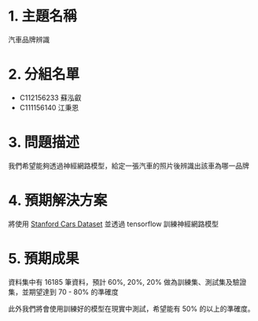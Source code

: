 # 1. 主題名稱

汽車品牌辨識

# 2. 分組名單

* C112156233 蘇泓叡
* C111156140 江秉恩

# 3. 問題描述

我們希望能夠透過神經網路模型，給定一張汽車的照片後辨識出該車為哪一品牌

# 4. 預期解決方案

將使用 [Stanford Cars Dataset](https://www.kaggle.com/datasets/jessicali9530/stanford-cars-dataset/data) 並透過 tensorflow 訓練神經網路模型

# 5. 預期成果

資料集中有 16185 筆資料，預計 60%, 20%, 20% 做為訓練集、測試集及驗證集，並期望達到 70 - 80% 的準確度

此外我們將會使用訓練好的模型在現實中測試，希望能有 50% 的以上的準確度。